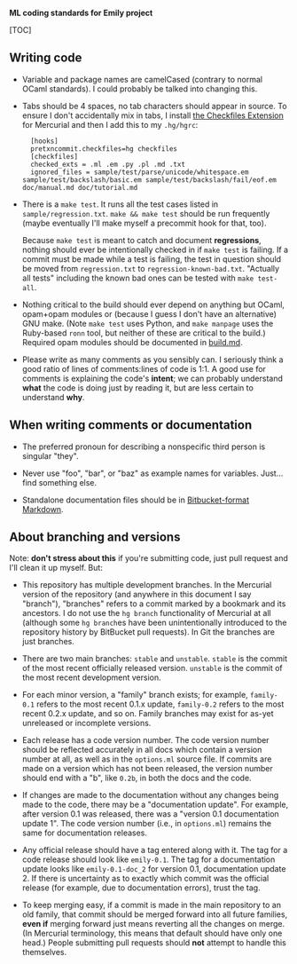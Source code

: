 **ML coding standards for Emily project**

[TOC]

## Writing code

- Variable and package names are camelCased (contrary to normal OCaml standards). I could probably be talked into changing this.
- Tabs should be 4 spaces, no tab characters should appear in source. To ensure I don't accidentally mix in tabs, I install [the Checkfiles Extension](http://mercurial.selenic.com/wiki/CheckFilesExtension) for Mercurial and then I add this to my `.hg/hgrc`:

        [hooks]
        pretxncommit.checkfiles=hg checkfiles
        [checkfiles]
        checked_exts = .ml .em .py .pl .md .txt
        ignored_files = sample/test/parse/unicode/whitespace.em sample/test/backslash/basic.em sample/test/backslash/fail/eof.em doc/manual.md doc/tutorial.md

- There is a `make test`. It runs all the test cases listed in `sample/regression.txt`. `make && make test` should be run frequently (maybe eventually I'll make myself a precommit hook for that, too).

    Because `make test` is meant to catch and document **regressions**, nothing should ever be intentionally checked in if `make test` is failing. If a commit must be made while a test is failing, the test in question should be moved from `regression.txt` to `regression-known-bad.txt`. "Actually all tests" including the known bad ones can be tested with `make test-all`.

- Nothing critical to the build should ever depend on anything but OCaml, opam+opam modules or (because I guess I don't have an alternative) GNU make. (Note `make test` uses Python, and `make manpage` uses the Ruby-based `ronn` tool, but neither of these are critical to the build.) Required opam modules should be documented in [build.md](build.md).

- Please write as many comments as you sensibly can. I seriously think a good ratio of lines of comments:lines of code is 1:1.  A good use for comments is explaining the code's **intent**; we can probably understand **what** the code is doing just by reading it, but are less certain to understand **why**.

## When writing comments or documentation

- The preferred pronoun for describing a nonspecific third person is singular "they".

- Never use "foo", "bar", or "baz" as example names for variables. Just... find something else.

- Standalone documentation files should be in [Bitbucket-format Markdown](https://bitbucket.org/tutorials/markdowndemo).

## About branching and versions

Note: **don't stress about this** if you're submitting code, just pull request and I'll clean it up myself. But:

- This repository has multiple development branches. In the Mercurial version of the repository (and anywhere in this document I say "branch"), "branches" refers to a commit marked by a bookmark and its ancestors. I do not use the `hg branch` functionality of Mercurial at all (although some `hg branch`es have been unintentionally introduced to the repository history by BitBucket pull requests). In Git the branches are just branches.

- There are two main branches: `stable` and `unstable`. `stable` is the commit of the most recent officially released version. `unstable` is the commit of the most recent development version.

- For each minor version, a "family" branch exists; for example, `family-0.1` refers to the most recent 0.1.x update, `family-0.2` refers to the most recent 0.2.x update, and so on. Family branches may exist for as-yet unreleased or incomplete versions.

- Each release has a code version number. The code version number should be reflected accurately in all docs which contain a version number at all, as well as in the `options.ml` source file. If commits are made on a version which has not been released, the version number should end with a "b", like `0.2b`, in both the docs and the code.

- If changes are made to the documentation without any changes being made to the code, there may be a "documentation update". For example, after version 0.1 was released, there was a "version 0.1 documentation update 1". The code version number (i.e., in `options.ml`) remains the same for documentation releases.

- Any official release should have a tag entered along with it. The tag for a code release should look like `emily-0.1`. The tag for a documentation update looks like `emily-0.1-doc_2` for version 0.1, documentation update 2. If there is uncertainty as to exactly which commit was the official release (for example, due to documentation errors), trust the tag.

- To keep merging easy, if a commit is made in the main repository to an old family, that commit should be merged forward into all future families, **even if** merging forward just means reverting all the changes on merge. (In Mercurial terminology, this means that default should have only one head.) People submitting pull requests should **not** attempt to handle this themselves.